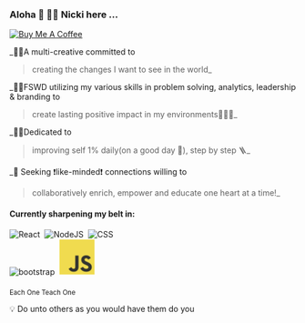 ### Aloha 🌺 👋🏽 Nicki here ...




<a href="https://www.buymeacoffee.com/nickiscoding" target="_blank"><img src="https://cdn.buymeacoffee.com/buttons/v2/default-green.png" alt="Buy Me A Coffee" style="height: 60px !important;width: 217px !important;" ></a>

<!--
**anickacodes/anickacodes** is a ✨ _special_ ✨ repository because its `README.md` (this file) appears on your GitHub profile.

- 👯 I’m looking to collaborate on ...
- 📫 How to reach me: ...
- 😄 Pronouns: ...
- ⚡ Fun fact: ...
<img align="right" alt="Coding" width="400" src="https://media.tenor.com/N2UZeTmvCR4AAAAd/ucheoma-uzosike-cartoon.gif">
-->

_🫶🏽A multi-creative committed to 
>creating the changes I want to see in the world_ 

_🫶🏽FSWD utilizing my various skills in problem solving, analytics, leadership & branding to 
>create lasting positive impact in my environments👩🏽‍💻_

_🫶🏽Dedicated to 
>improving self 1% daily(on a good day 🫠), step by step 🪜_

_👀 Seeking ❗️like-minded❗️ connections willing to 
>collaboratively enrich, empower and educate one heart at a time!_



#### Currently sharpening my belt in:

   
<img src="https://cdn.jsdelivr.net/gh/devicons/devicon/icons/react/react-original.svg" title="React" alt="React" width="69" height="69"/>&nbsp;
<img src="https://cdn.jsdelivr.net/gh/devicons/devicon/icons/nodejs/nodejs-plain.svg" title="NodeJS" alt="NodeJS" width="69" height="69"/>&nbsp;
<img src="https://cdn.jsdelivr.net/gh/devicons/devicon/icons/css3/css3-original.svg" title="CSS" alt="CSS" width='72' height='70'/>&nbsp;       
<img src="https://cdn.jsdelivr.net/gh/devicons/devicon/icons/bootstrap/bootstrap-original.svg" title="bootstrap" alt="bootstrap" width='72' height='70'/>&nbsp; 
<img src="https://github.com/devicons/devicon/blob/master/icons/javascript/javascript-original.svg" title="JavaScript" alt="JavaScript" width="63" height="63"/>&nbsp;








<sub> Each One Teach One </sub>

💡 Do unto others as you would have them do you 
